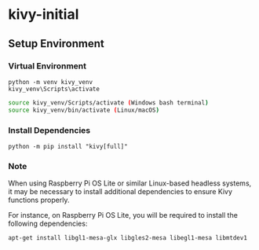 # kivy-initial

## Setup Environment

### Virtual Environment

```shell
python -m venv kivy_venv
kivy_venv\Scripts\activate
```

```bash
source kivy_venv/Scripts/activate (Windows bash terminal)
source kivy_venv/bin/activate (Linux/macOS)
```

### Install Dependencies

```shell
python -m pip install "kivy[full]"
```

### Note

When using Raspberry Pi OS Lite or similar Linux-based headless systems, it may be necessary to install additional dependencies to ensure Kivy functions properly.

For instance, on Raspberry Pi OS Lite, you will be required to install the following dependencies:

```bash
apt-get install libgl1-mesa-glx libgles2-mesa libegl1-mesa libmtdev1
